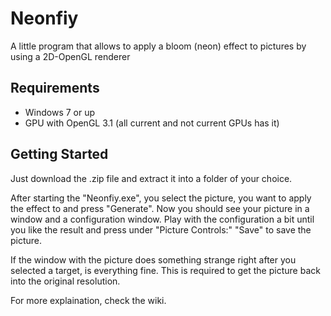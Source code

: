 # Neonfiy
A little program that allows to apply a bloom (neon) effect to pictures by using a 2D-OpenGL renderer

## Requirements
 - Windows 7 or up
 - GPU with OpenGL 3.1 (all current and not current GPUs has it)

## Getting Started
Just download the .zip file and extract it into a folder of your choice.

After starting the "Neonfiy.exe", you select the picture, you want to apply the effect to and press "Generate".
Now you should see your picture in a window and a configuration window.
Play with the configuration a bit until you like the result and press under "Picture Controls:" "Save" to save the picture.

If the window with the picture does something strange right after you selected a target, is everything fine. 
This is required to get the picture back into the original resolution.

For more explaination, check the wiki.
